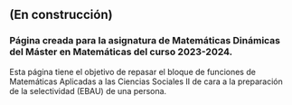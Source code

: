 ## (En construcción)
### Página creada para la asignatura de Matemáticas Dinámicas del Máster en Matemáticas del curso 2023-2024.

Esta página tiene el objetivo de repasar el bloque de funciones de Matemáticas Aplicadas a las Ciencias Sociales II de cara a la preparación de la selectividad (EBAU) de una persona.
